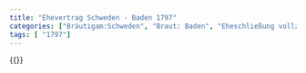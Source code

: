 ```yaml
---
title: "Ehevertrag Schweden - Baden 1797"
categories: ["Bräutigam:Schweden", "Braut: Baden", "Eheschließung vollzogen?:Ja", "verschiedenkonfessionelle Ehe?:Nein", "Dynastie Bräutigam:Oldenburg (Gottorf)", "Akteur Bräutigam:Oldenburg (Gottorf)", "Akteur Braut:Baden", "Textbezug?:nein", "Ständisch?:nein", "Ratifikation?:ja", "Sonstiges?:nein", "Bräutigam:Schweden", "Braut: Baden"]
tags: [ "1797"]
---
```

<!--more-->
{{<v27>}}